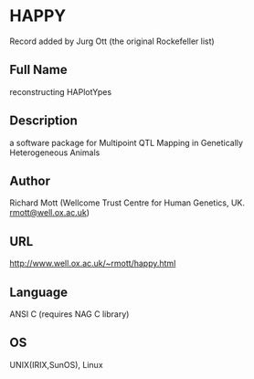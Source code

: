 # HAPPY
Record added by Jurg Ott (the original Rockefeller list)

## Full Name
reconstructing HAPlotYpes

## Description
a software package for Multipoint QTL Mapping in Genetically Heterogeneous Animals

## Author
Richard Mott (Wellcome Trust Centre for Human Genetics, UK. rmott@well.ox.ac.uk)

## URL
http://www.well.ox.ac.uk/~rmott/happy.html

## Language
ANSI C (requires NAG C library)

## OS
UNIX(IRIX,SunOS), Linux